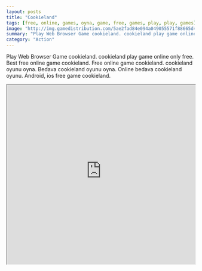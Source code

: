 ```yaml
---
layout: posts
title: "Cookieland"
tags: [free, online, games, oyna, game, free, games, play, play, games]
image: "http://img.gamedistribution.com/5ae2fad84e094a049055571f88665d4a.jpg"
summary: "Play Web Browser Game cookieland. cookieland play game online only free. Best free online game cookieland. Free online game cookieland. cookieland oyunu oyna. Bedava cookieland oyunu oyna. Online bedava cookieland oyunu. Android, ios free game cookieland."
category: "Action"
---
```


Play Web Browser Game cookieland. cookieland play game online only free. Best free online game cookieland. Free online game cookieland. cookieland oyunu oyna. Bedava cookieland oyunu oyna. Online bedava cookieland oyunu. Android, ios free game cookieland.

<iframe width="100%" height="480px;" src="http://flash.gamedistribution.com?game=5ae2fad84e094a049055571f88665d4a"></iframe>